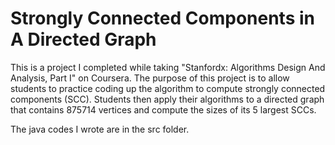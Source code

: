 # Strongly Connected Components in A Directed Graph

This is a project I completed while taking "Stanfordx: Algorithms Design And Analysis, Part I" on Coursera. The purpose of this project is to allow students to practice coding up the algorithm to compute strongly connected components (SCC). Students then apply their algorithms to a directed graph that contains 875714 vertices and compute the sizes of its 5 largest SCCs.

The java codes I wrote are in the src folder.